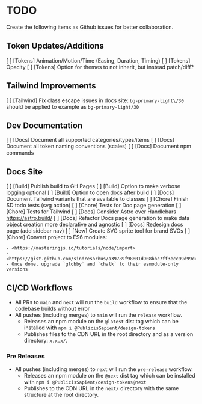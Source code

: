 # TODO

Create the following items as Github issues for better collaboration.

## Token Updates/Additions

[ ] [Tokens] Animation/Motion/Time (Easing, Duration, Timing)
[ ] [Tokens] Opacity
[ ] [Tokens] Option for themes to not inherit, but instead patch/diff?

## Tailwind Improvements

[ ] [Tailwind] Fix class escape issues in docs site: `bg-primary-light\/30` should be applied to example as `bg-primary-light/30`

## Dev Documentation

[ ] [Docs] Document all supported categories/types/items
[ ] [Docs] Document all token naming conventions (scales)
[ ] [Docs] Document npm commands

## Docs Site

[ ] [Build] Publish build to GH Pages
[ ] [Build] Option to make verbose logging optional
[ ] [Build] Option to open docs after build
[ ] [Docs] Document Tailwind variants that are available to classes
[ ] [Chore] Finish SD todo tests (svg action)
[ ] [Chore] Tests for Doc page generation
[ ] [Chore] Tests for Tailwind
[ ] [Docs] Consider Astro over Handlebars <https://astro.build/>
[ ] [Docs] Refactor Docs page generation to make data object creation more declarative and agnostic
[ ] [Docs] Redesign docs page (add sidebar nav)
[ ] [New] Create SVG sprite tool for brand SVGs
[ ] [Chore] Convert project to ES6 modules:

    - <https://masteringjs.io/tutorials/node/import>
    - <https://gist.github.com/sindresorhus/a39789f98801d908bbc7ff3ecc99d99c>
    - Once done, upgrade `globby` and `chalk` to their esmodule-only versions

## CI/CD Workflows

- All PRs to `main` and `next` will run the `build` workflow to ensure that the codebase builds without error
- All pushes (including merges) to `main` will run the `release` workflow.
  - Releases an npm module on the `@latest` dist tag which can be installed with `npm i @PublicisSapient/design-tokens`
  - Publishes files to the CDN URL in the root directory and as a version directory: `x.x.x/`.

### Pre Releases

- All pushes (including merges) to `next` will run the `pre-release` workflow.
  - Releases an npm module on the `@next` dist tag which can be installed with `npm i @PublicisSapient/design-tokens@next`
  - Publishes to the CDN URL in the `next/` directory with the same structure at the root directory.
